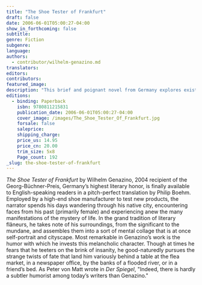 ```yaml
---
title: "The Shoe Tester of Frankfurt"
draft: false
date: 2006-06-01T05:00:27-04:00
show_in_forthcoming: false
subtitle:
genre: Fiction
subgenre:
language:
authors:
  - contributor/wilhelm-genazino.md
translators:
editors:
contributors:
featured_image:
description: "This brief and poignant novel from Germany explores existential questions as its 46-year-old narrator reflects on broken relationships and other failures, and struggles to come to terms with life. "
editions:
  - binding: Paperback
    isbn: 9780811215831
    publication_date: 2006-06-01T05:00:27-04:00
    cover_image: /images/The_Shoe_Tester_Of_Frankfurt.jpg
    forsale: false
    saleprice:
    shipping_charge:
    price_us: 14.95
    price_cn: 20.00
    trim_size: 5x8
    Page_count: 192
_slug: the-shoe-tester-of-frankfurt
---
```


_The Shoe Tester of Frankfurt_ by Wilhelm Genazino, 2004 recipient of the Georg-Büchner-Preis, Germany’s highest literary honor, is finally available to English-speaking readers in a pitch-perfect translation by Philip Boehm. Employed by a high-end shoe manufacturer to test new products, the narrator spends his days wandering through his native city, encountering faces from his past (primarily female) and experiencing anew the many manifestations of the mystery of life. In the grand tradition of literary flâneurs, he takes note of his surroundings, from the significant to the mundane, and assembles them into a sort of mental collage that is at once self-portrait and cityscape. Most remarkable in Genazino’s work is the humor with which he invests this melancholic character. Though at times he fears that he teeters on the brink of insanity, he good-naturedly pursues the strange twists of fate that land him variously behind a table at the flea market, in a newspaper office, by the banks of a flooded river, or in a friend’s bed. As Peter von Matt wrote in _Der Spiegel_, "Indeed, there is hardly a subtler humorist among today’s writers than Genazino."

